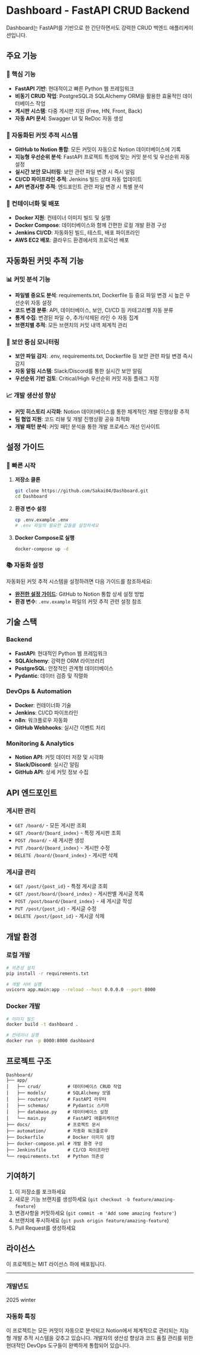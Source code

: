 # Dashboard - FastAPI CRUD Backend

Dashboard는 FastAPI를 기반으로 한 간단하면서도 강력한 CRUD 백엔드 애플리케이션입니다.

## 주요 기능

### 🚀 핵심 기능
- **FastAPI 기반**: 현대적이고 빠른 Python 웹 프레임워크
- **비동기 CRUD 작업**: PostgreSQL과 SQLAlchemy ORM을 활용한 효율적인 데이터베이스 작업
- **게시판 시스템**: 다중 게시판 지원 (Free, HN, Front, Back)
- **자동 API 문서**: Swagger UI 및 ReDoc 자동 생성

### 🔄 자동화된 커밋 추적 시스템
- **GitHub to Notion 통합**: 모든 커밋이 자동으로 Notion 데이터베이스에 기록
- **지능형 우선순위 분석**: FastAPI 프로젝트 특성에 맞는 커밋 분석 및 우선순위 자동 설정
- **실시간 보안 모니터링**: 보안 관련 파일 변경 시 즉시 알림
- **CI/CD 파이프라인 추적**: Jenkins 빌드 상태 자동 업데이트
- **API 변경사항 추적**: 엔드포인트 관련 파일 변경 시 특별 분석

### 🐳 컨테이너화 및 배포
- **Docker 지원**: 컨테이너 이미지 빌드 및 실행
- **Docker Compose**: 데이터베이스와 함께 간편한 로컬 개발 환경 구성
- **Jenkins CI/CD**: 자동화된 빌드, 테스트, 배포 파이프라인
- **AWS EC2 배포**: 클라우드 환경에서의 프로덕션 배포

## 자동화된 커밋 추적 기능

### 📊 커밋 분석 기능
- **파일별 중요도 분석**: requirements.txt, Dockerfile 등 중요 파일 변경 시 높은 우선순위 자동 설정
- **코드 변경 분류**: API, 데이터베이스, 보안, CI/CD 등 카테고리별 자동 분류
- **통계 수집**: 변경된 파일 수, 추가/삭제된 라인 수 자동 집계
- **브랜치별 추적**: 모든 브랜치의 커밋 내역 체계적 관리

### 🔐 보안 중심 모니터링
- **보안 파일 감지**: .env, requirements.txt, Dockerfile 등 보안 관련 파일 변경 즉시 감지
- **자동 알림 시스템**: Slack/Discord를 통한 실시간 보안 알림
- **우선순위 기반 검토**: Critical/High 우선순위 커밋 자동 플래그 지정

### 📈 개발 생산성 향상
- **커밋 히스토리 시각화**: Notion 데이터베이스를 통한 체계적인 개발 진행상황 추적
- **팀 협업 지원**: 코드 리뷰 및 개발 진행상황 공유 최적화
- **개발 패턴 분석**: 커밋 패턴 분석을 통한 개발 프로세스 개선 인사이트

## 설정 가이드

### 🚀 빠른 시작
1. **저장소 클론**
   ```bash
   git clone https://github.com/Sakai04/Dashboard.git
   cd Dashboard
   ```

2. **환경 변수 설정**
   ```bash
   cp .env.example .env
   # .env 파일의 필요한 값들을 설정하세요
   ```

3. **Docker Compose로 실행**
   ```bash
   docker-compose up -d
   ```

### 📚 자동화 설정
자동화된 커밋 추적 시스템을 설정하려면 다음 가이드를 참조하세요:
- **[완전한 설정 가이드](docs/github-notion-tracker.md)**: GitHub to Notion 통합 상세 설정 방법
- **환경 변수**: `.env.example` 파일의 커밋 추적 관련 설정 참조

## 기술 스택

### Backend
- **FastAPI**: 현대적인 Python 웹 프레임워크
- **SQLAlchemy**: 강력한 ORM 라이브러리
- **PostgreSQL**: 안정적인 관계형 데이터베이스
- **Pydantic**: 데이터 검증 및 직렬화

### DevOps & Automation
- **Docker**: 컨테이너화 기술
- **Jenkins**: CI/CD 파이프라인
- **n8n**: 워크플로우 자동화
- **GitHub Webhooks**: 실시간 이벤트 처리

### Monitoring & Analytics
- **Notion API**: 커밋 데이터 저장 및 시각화
- **Slack/Discord**: 실시간 알림
- **GitHub API**: 상세 커밋 정보 수집

## API 엔드포인트

### 게시판 관리
- `GET /board/` - 모든 게시판 조회
- `GET /board/{board_index}` - 특정 게시판 조회
- `POST /board/` - 새 게시판 생성
- `PUT /board/{board_index}` - 게시판 수정
- `DELETE /board/{board_index}` - 게시판 삭제

### 게시글 관리
- `GET /post/{post_id}` - 특정 게시글 조회
- `GET /post/board/{board_index}` - 게시판별 게시글 목록
- `POST /post/board/{board_index}` - 새 게시글 작성
- `PUT /post/{post_id}` - 게시글 수정
- `DELETE /post/{post_id}` - 게시글 삭제

## 개발 환경

### 로컬 개발
```bash
# 의존성 설치
pip install -r requirements.txt

# 개발 서버 실행
uvicorn app.main:app --reload --host 0.0.0.0 --port 8000
```

### Docker 개발
```bash
# 이미지 빌드
docker build -t dashboard .

# 컨테이너 실행
docker run -p 8000:8000 dashboard
```

## 프로젝트 구조

```
Dashboard/
├── app/
│   ├── crud/          # 데이터베이스 CRUD 작업
│   ├── models/        # SQLAlchemy 모델
│   ├── routers/       # FastAPI 라우터
│   ├── schemas/       # Pydantic 스키마
│   ├── database.py    # 데이터베이스 설정
│   └── main.py        # FastAPI 애플리케이션
├── docs/              # 프로젝트 문서
├── automation/        # 자동화 워크플로우
├── Dockerfile         # Docker 이미지 설정
├── docker-compose.yml # 개발 환경 구성
├── Jenkinsfile        # CI/CD 파이프라인
└── requirements.txt   # Python 의존성
```

## 기여하기

1. 이 저장소를 포크하세요
2. 새로운 기능 브랜치를 생성하세요 (`git checkout -b feature/amazing-feature`)
3. 변경사항을 커밋하세요 (`git commit -m 'Add some amazing feature'`)
4. 브랜치에 푸시하세요 (`git push origin feature/amazing-feature`)
5. Pull Request를 생성하세요

## 라이선스

이 프로젝트는 MIT 라이선스 하에 배포됩니다.

---

### 개발년도
2025 winter

### 자동화 특징
이 프로젝트는 모든 커밋이 자동으로 분석되고 Notion에서 체계적으로 관리되는 지능형 개발 추적 시스템을 갖추고 있습니다. 개발자의 생산성 향상과 코드 품질 관리를 위한 현대적인 DevOps 도구들이 완벽하게 통합되어 있습니다.




